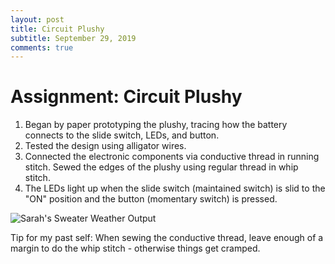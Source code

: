 ```yaml
---
layout: post
title: Circuit Plushy
subtitle: September 29, 2019
comments: true
---
```


# Assignment: Circuit Plushy

1. Began by paper prototyping the plushy, tracing how the battery connects to the slide switch, LEDs, and button.
2. Tested the design using alligator wires.
3. Connected the electronic components via conductive thread in running stitch. Sewed the edges of the plushy using regular thread in whip stitch.
4. The LEDs light up when the slide switch (maintained switch) is slid to the "ON" position and the button (momentary switch) is pressed.


![Sarah's Sweater Weather Output](https://ephsarah.github.io/img/sweaterweatheroutput.png)

Tip for my past self: When sewing the conductive thread, leave enough of a margin to do the whip stitch - otherwise things get cramped.
